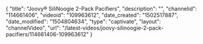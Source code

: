 {
    "title": "Joovy&reg; SiliNoogie 2-Pack Pacifiers",
    "description": "",
    "channelid": "114661406",
    "videoid": "109963612",
    "date_created": "1502517887",
    "date_modified": "1504804634",
    "type": "captivate",
    "layout": "channelVideo",
    "url": "\/latest-videos\/joovy-silinoogie-2-pack-pacifiers\/114661406-109963612"
}